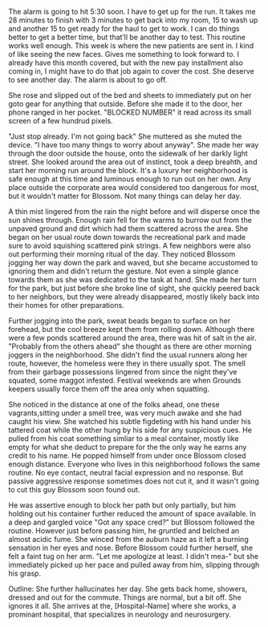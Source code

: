The alarm is going to hit 5:30 soon. I have to get up for the run. It takes me 28 minutes to finish with 3 minutes to get back into my room, 15 to wash up and another 15 to get ready for the haul to get to work. I can do things better to get a better time, but that’ll be another day to test. This routine works well enough. This week is where the new patients are sent in. I kind of like seeing the new faces. Gives me something to look forward to. I already have this month covered, but with the new pay installment also coming in, I might have to do that job again to cover the cost. She deserve to see another day. The alarm is about to go off.

She rose and slipped out of the bed and sheets to immediately put on her goto gear for anything that outside. Before she made it to the door, her phone ranged in her pocket. "BLOCKED NUMBER"  it read across its small screen of a few hundrud pixels. 

"Just stop already. I'm not going back" She muttered as she muted the device. "I have too many things to worry about anyway". She made her way through the door outside the house, onto the sidewalk of her darkly light street. She looked around the area out of instinct, took a deep breahth, and start her morning run around the block. It's a luxury her neighborhood is safe enough at this time and luminous enough to run out on her own. Any place outside the corporate area would considered too dangerous for most, but it wouldn't matter for Blossom. Not many things can delay her day. 

A thin mist lingered from the rain the night before and will disperse once the sun shines through. Enough rain fell for the warms to burrow out from the unpaved ground and dirt which had them scattered across the area. She began on her usual route down towards the recreational park and made sure to avoid squishing scattered pink strings. A few neighbors were also out performing their morning ritual of the day. They noticed Blossom jogging her way down the park and waved, but she became accustomed to ignoring them and didn't return the gesture. Not even a simple glance towards them as she was dedicated to the task at hand. She made her turn for the park, but just before she broke line of sight, she quickly peered back to her neighbors, but they were already disappeared, mostly likely back into their homes for other preparations. 

Further jogging into the park, sweat beads began to surface on her forehead, but the cool breeze kept them from rolling down. Although there were a few ponds scattered around the area, there was hit of salt in the air. "Probably from the others ahead" she thought as there are other morning joggers in the neighborhood. She didn't find the usual runners along her route, however, the homeless were they in there usually spot. The smell from their garbage possessions lingered from since the night they've squated, some maggot infested. Festival weekends are when Grounds keepers usually force them off the area only when squatting. 

She noticed in the distance at one of the folks ahead, one these vagrants,sitting under a smell tree, was very much awake and she had caught his view. She watched his subtle figdeting with his hand under his tattered coat while the other hung by his side for any suspicious cues. He pulled from his coat something simliar to a meal container, mostly like empty for what she deduct to prepare for the the only way he earns any credit to his name. He popped himself from under once Blossom closed enough distance. Everyone who lives in this neighborhood follows the same routine. No eye contact, neutral facial expression and no response. But passive aggressive response sometimes does not cut it, and it wasn't going to cut this guy Blossom soon found out. 

He was assertive enough to block her path but only partially, but him holding out his container further reduced the amount of space available. In a deep and gargled voice "Got any space cred?" but Blossom followed the routine. However just before passing him, he gruntled and belched an almost acidic fume. She winced from the auburn haze as it left a burning sensation in her eyes and nose. Before Blossom could further herself, she felt a faint tug on her arm. "Let me apologize at least. I didn't mea-" but she immediately picked up her pace and pulled away from him, slipping through his grasp. 

Outline: She further hallucinates her day. She gets back home, showers, dressed and out for the commute. Things are normal, but a bit off. She ignores it all. She arrives at the, [Hospital-Name] where she works, a prominant hospital, that specializes in neurology and neurosurgery. 